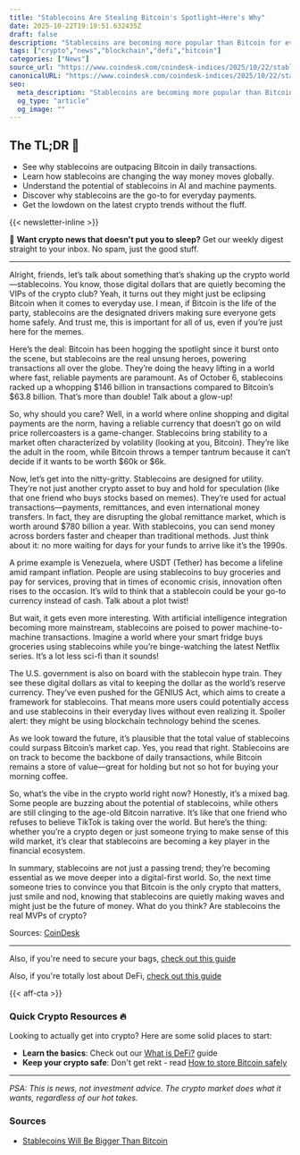 ```yaml
---
title: "Stablecoins Are Stealing Bitcoin's Spotlight—Here's Why"
date: 2025-10-22T19:19:51.632435Z
draft: false
description: "Stablecoins are becoming more popular than Bitcoin for everyday transactions. Discover the future of crypto and DeFi in this engaging article."
tags: ["crypto","news","blockchain","defi","bitcoin"]
categories: ["News"]
source_url: "https://www.coindesk.com/coindesk-indices/2025/10/22/stablecoins-will-be-bigger-than-bitcoin"
canonicalURL: "https://www.coindesk.com/coindesk-indices/2025/10/22/stablecoins-will-be-bigger-than-bitcoin"
seo:
  meta_description: "Stablecoins are becoming more popular than Bitcoin for everyday transactions. Discover the future of crypto and DeFi in this engaging article."
  og_type: "article"
  og_image: ""
---
```


## The TL;DR 📝

- See why stablecoins are outpacing Bitcoin in daily transactions.
- Learn how stablecoins are changing the way money moves globally.
- Understand the potential of stablecoins in AI and machine payments.
- Discover why stablecoins are the go-to for everyday payments.
- Get the lowdown on the latest crypto trends without the fluff.

{{< newsletter-inline >}}

📧 **Want crypto news that doesn't put you to sleep?** Get our weekly digest straight to your inbox. No spam, just the good stuff.

---

Alright, friends, let’s talk about something that’s shaking up the crypto world—stablecoins. You know, those digital dollars that are quietly becoming the VIPs of the crypto club? Yeah, it turns out they might just be eclipsing Bitcoin when it comes to everyday use. I mean, if Bitcoin is the life of the party, stablecoins are the designated drivers making sure everyone gets home safely. And trust me, this is important for all of us, even if you’re just here for the memes.

Here’s the deal: Bitcoin has been hogging the spotlight since it burst onto the scene, but stablecoins are the real unsung heroes, powering transactions all over the globe. They’re doing the heavy lifting in a world where fast, reliable payments are paramount. As of October 6, stablecoins racked up a whopping $146 billion in transactions compared to Bitcoin’s $63.8 billion. That’s more than double! Talk about a glow-up!

So, why should you care? Well, in a world where online shopping and digital payments are the norm, having a reliable currency that doesn’t go on wild price rollercoasters is a game-changer. Stablecoins bring stability to a market often characterized by volatility (looking at you, Bitcoin). They’re like the adult in the room, while Bitcoin throws a temper tantrum because it can’t decide if it wants to be worth $60k or $6k.

Now, let’s get into the nitty-gritty. Stablecoins are designed for utility. They’re not just another crypto asset to buy and hold for speculation (like that one friend who buys stocks based on memes). They’re used for actual transactions—payments, remittances, and even international money transfers. In fact, they are disrupting the global remittance market, which is worth around $780 billion a year. With stablecoins, you can send money across borders faster and cheaper than traditional methods. Just think about it: no more waiting for days for your funds to arrive like it’s the 1990s.

A prime example is Venezuela, where USDT (Tether) has become a lifeline amid rampant inflation. People are using stablecoins to buy groceries and pay for services, proving that in times of economic crisis, innovation often rises to the occasion. It’s wild to think that a stablecoin could be your go-to currency instead of cash. Talk about a plot twist!

But wait, it gets even more interesting. With artificial intelligence integration becoming more mainstream, stablecoins are poised to power machine-to-machine transactions. Imagine a world where your smart fridge buys groceries using stablecoins while you’re binge-watching the latest Netflix series. It’s a lot less sci-fi than it sounds!

The U.S. government is also on board with the stablecoin hype train. They see these digital dollars as vital to keeping the dollar as the world’s reserve currency. They’ve even pushed for the GENIUS Act, which aims to create a framework for stablecoins. That means more users could potentially access and use stablecoins in their everyday lives without even realizing it. Spoiler alert: they might be using blockchain technology behind the scenes.

As we look toward the future, it’s plausible that the total value of stablecoins could surpass Bitcoin’s market cap. Yes, you read that right. Stablecoins are on track to become the backbone of daily transactions, while Bitcoin remains a store of value—great for holding but not so hot for buying your morning coffee.

So, what’s the vibe in the crypto world right now? Honestly, it’s a mixed bag. Some people are buzzing about the potential of stablecoins, while others are still clinging to the age-old Bitcoin narrative. It’s like that one friend who refuses to believe TikTok is taking over the world. But here’s the thing: whether you’re a crypto degen or just someone trying to make sense of this wild market, it’s clear that stablecoins are becoming a key player in the financial ecosystem.

In summary, stablecoins are not just a passing trend; they’re becoming essential as we move deeper into a digital-first world. So, the next time someone tries to convince you that Bitcoin is the only crypto that matters, just smile and nod, knowing that stablecoins are quietly making waves and might just be the future of money. What do you think? Are stablecoins the real MVPs of crypto? 

Sources: [CoinDesk](https://www.coindesk.com/coindesk-indices/2025/10/22/stablecoins-will-be-bigger-than-bitcoin)

---

Also, if you're need to secure your bags, [check out this guide](/pages/how-to-store-bitcoin-safely/)

Also, if you're totally lost about DeFi, [check out this guide](/pages/what-is-defi/)

{{< aff-cta >}}

### Quick Crypto Resources 🔥

Looking to actually get into crypto? Here are some solid places to start:
- **Learn the basics**: Check out our [What is DeFi?](/pages/what-is-defi/) guide
- **Keep your crypto safe**: Don't get rekt - read [How to store Bitcoin safely](/pages/how-to-store-bitcoin-safely/)


---

_PSA: This is news, not investment advice. The crypto market does what it wants, regardless of our hot takes._

### Sources
- [Stablecoins Will Be Bigger Than Bitcoin](https://www.coindesk.com/coindesk-indices/2025/10/22/stablecoins-will-be-bigger-than-bitcoin)

